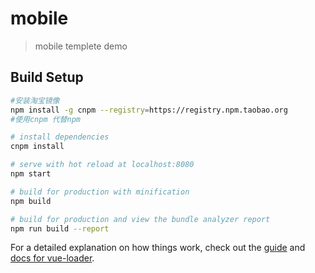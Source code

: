 # mobile

> mobile templete demo

## Build Setup

``` bash
#安装淘宝镜像
npm install -g cnpm --registry=https://registry.npm.taobao.org
#使用cnpm 代替npm

# install dependencies
cnpm install

# serve with hot reload at localhost:8080
npm start

# build for production with minification
npm build

# build for production and view the bundle analyzer report
npm run build --report
```

For a detailed explanation on how things work, check out the [guide](http://vuejs-templates.github.io/webpack/) and [docs for vue-loader](http://vuejs.github.io/vue-loader).
